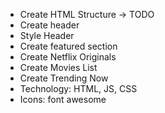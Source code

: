 - Create HTML Structure -> TODO
- Create header
- Style Header
- Create featured section
- Create Netflix Originals
- Create Movies List
- Create Trending Now
- Technology: HTML, JS, CSS
- Icons: font awesome
